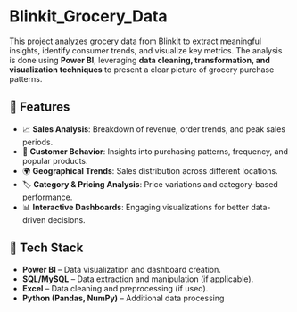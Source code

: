 # Blinkit_Grocery_Data
This project analyzes grocery data from Blinkit to extract meaningful insights, identify consumer trends, and visualize key metrics. The analysis is done using **Power BI**, leveraging **data cleaning, transformation, and visualization techniques** to present a clear picture of grocery purchase patterns.
## 🚀 Features
- 📈 **Sales Analysis**: Breakdown of revenue, order trends, and peak sales periods.
- 🛒 **Customer Behavior**: Insights into purchasing patterns, frequency, and popular products.
- 🌍 **Geographical Trends**: Sales distribution across different locations.
- 🏷️ **Category & Pricing Analysis**: Price variations and category-based performance.
- 📊 **Interactive Dashboards**: Engaging visualizations for better data-driven decisions.

## 🔧 Tech Stack
- **Power BI** – Data visualization and dashboard creation.
- **SQL/MySQL** – Data extraction and manipulation (if applicable).
- **Excel** – Data cleaning and preprocessing (if used).
- **Python (Pandas, NumPy)** – Additional data processing
